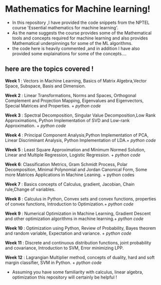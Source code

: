 # Mathematics for Machine learning!

- In this repository ,I have provided the code snippets from the NPTEL course 'Essential mathematics for machine learning'.
- As the name suggests the course provides some of the Mathematical tools and concepts required for machine learning and also provides Mathematical underpinnings for some of the ML algorithms.
- the code here is heavily commented ,and in addition I have also provided some explainations for some of the concepts....

## here are the topics covered !

**Week 1** : Vectors in Machine Learning, Basics of Matrix Algebra,Vector Space, Subspace, Basis and Dimension.

**Week 2** : Linear Transformations, Norms and Spaces, Orthogonal Complement and Projection Mapping, Eigenvalues and Eigenvectors, Special Matrices and Properties. + _python code_

**Week 3** : Spectral Decomposition, Singular Value Decomposition,Low Rank Approximations, Python Implementation of SVD and Low-rank Approximation. + _python code_

**Week 4** : Principal Component Analysis,Python Implementation of PCA, Linear Discriminant Analysis, Python Implementation of LDA.+ _python code_

**Week 5** : Least Square Approximation and Minimum Normed Solution, Linear and Multiple Regression, Logistic Regression. + _python code_

**Week 6**: Classification Metrics, Gram Schmidt Process, Polar Decomposition, Minimal Polynomial and Jordan Canonical Form, Some more Matrices Applications in Machine Leaning. + python codes

**Week 7** : Basics concepts of Calculus, gradient, Jacobian, Chain rule,Change of variables.

**Week 8** : Calculus in Python, Convex sets and convex functions, properties of convex functions, Introduction to Optimization.+ _python code_

**Week 9** : Numerical Optimization in Machine Learning, Gradient Descent and other optimization algorithms in machine learning.+ _python code_

**Week 10** : Optimization using Python, Review of Probability, Bayes theorem and random variable, Expectation and variance. + _python code_

**Week 11** : Discrete and continuous distribution functions, joint probability and covariance, Introduction to SVM, Error minimizing LPP.

**Week 12** : Lagrangian Multiplier method, concepts of duality, hard and soft margin classifier, SVM in Python. + _python code_

- Assuming you have some familiarity with calculus, linear algebra, optimization this repository will certainly be helpful !
